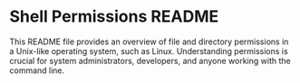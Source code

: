 # Shell Permissions README

This README file provides an overview of file and directory permissions in a Unix-like operating system, such as Linux. 
Understanding permissions is crucial for system administrators, developers, and anyone working with the command line.
